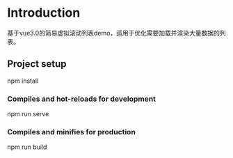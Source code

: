 # Introduction
基于vue3.0的简易虚拟滚动列表demo，适用于优化需要加载并渲染大量数据的列表。

## Project setup
npm install

### Compiles and hot-reloads for development
npm run serve

### Compiles and minifies for production
npm run build


